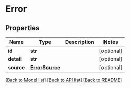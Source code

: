 # Error

## Properties
Name | Type | Description | Notes
------------ | ------------- | ------------- | -------------
**id** | **str** |  | [optional] 
**detail** | **str** |  | [optional] 
**source** | [**ErrorSource**](ErrorSource.md) |  | [optional] 

[[Back to Model list]](../README.md#documentation-for-models) [[Back to API list]](../README.md#documentation-for-api-endpoints) [[Back to README]](../README.md)


